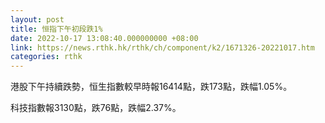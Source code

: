 ```yaml
---
layout: post
title: 恒指下午初段跌1%
date: 2022-10-17 13:08:40.000000000 +08:00
link: https://news.rthk.hk/rthk/ch/component/k2/1671326-20221017.htm
categories: rthk
---
```


港股下午持續跌勢，恒生指數較早時報16414點，跌173點，跌幅1.05%。

科技指數報3130點，跌76點，跌幅2.37%。

